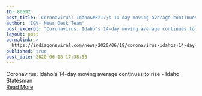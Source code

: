 ```yaml
---
ID: 80692
post_title: 'Coronavirus: Idaho&#8217;s 14-day moving average continues to rise'
author: 'IGV- News Desk Team'
post_excerpt: "Coronavirus: Idaho's 14-day moving average continues to rise - Idaho Statesman"
layout: post
permalink: >
  https://indiagoneviral.com/news/2020/06/18/coronavirus-idahos-14-day-moving-average-continues-to-rise/80692/india-gone-viral/
published: true
post_date: 2020-06-18 17:38:56
---
```

Coronavirus: Idaho's 14-day moving average continues to rise - Idaho Statesman<br/><a href="https://news.google.com/__i/rss/rd/articles/CBMiRWh0dHBzOi8vd3d3LmlkYWhvc3RhdGVzbWFuLmNvbS9uZXdzL2Nvcm9uYXZpcnVzL2FydGljbGUyNDM2MTQxNjIuaHRtbNIBAA?oc=5" class="button purchase" rel="nofollow noopener noreferrer" target="_blank">Read More</a>